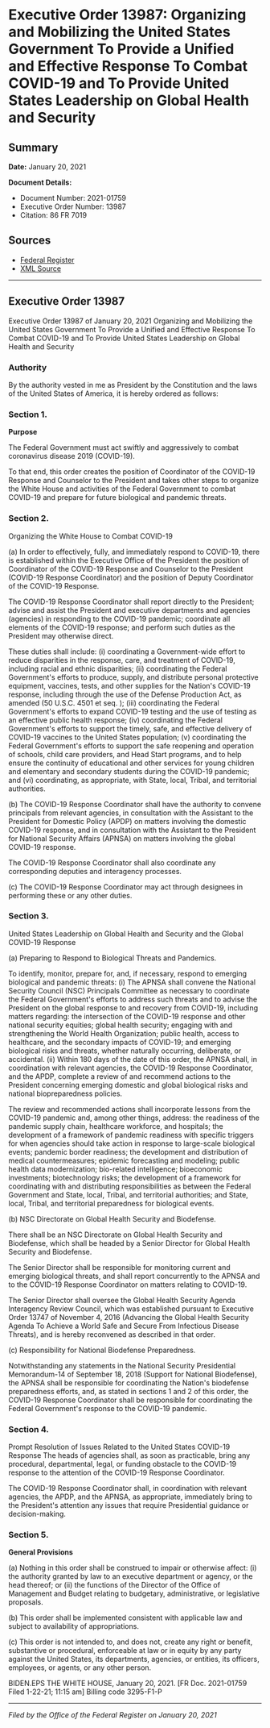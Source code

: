 # Executive Order 13987: Organizing and Mobilizing the United States Government To Provide a Unified and Effective Response To Combat COVID-19 and To Provide United States Leadership on Global Health and Security

## Summary

**Date:** January 20, 2021

**Document Details:**
- Document Number: 2021-01759
- Executive Order Number: 13987
- Citation: 86 FR 7019

## Sources
- [Federal Register](https://www.federalregister.gov/documents/2021/01/25/2021-01759/organizing-and-mobilizing-the-united-states-government-to-provide-a-unified-and-effective-response)
- [XML Source](https://www.federalregister.gov/documents/full_text/xml/2021/01/25/2021-01759.xml)

---

## Executive Order 13987

Executive Order 13987 of January 20, 2021
Organizing and Mobilizing the United States Government To Provide a Unified and Effective Response To Combat COVID-19 and To Provide United States Leadership on Global Health and Security
### Authority

By the authority vested in me as President by the Constitution and the laws of the United States of America, it is hereby ordered as follows:
### Section 1.

**Purpose**

The Federal Government must act swiftly and aggressively to combat coronavirus disease 2019 (COVID-19).

To that end, this order creates the position of Coordinator of the COVID-19 Response and Counselor to the President and takes other steps to organize the White House and activities of the Federal Government to combat COVID-19 and prepare for future biological and pandemic threats.
### Section 2.

Organizing the White House to Combat COVID-19

(a) In order to effectively, fully, and immediately respond to COVID-19, there is established within the Executive Office of the President the position of Coordinator of the COVID-19 Response and Counselor to the President (COVID-19 Response Coordinator) and the position of Deputy Coordinator of the COVID-19 Response.

The COVID-19 Response Coordinator shall report directly to the President; advise and assist the President and executive departments and agencies (agencies) in responding to the COVID-19 pandemic; coordinate all elements of the COVID-19 response; and perform such duties as the President may otherwise direct.

These duties shall include:
    (i) coordinating a Government-wide effort to reduce disparities in the response, care, and treatment of COVID-19, including racial and ethnic disparities;
    (ii) coordinating the Federal Government's efforts to produce, supply, and distribute personal protective equipment, vaccines, tests, and other supplies for the Nation's COVID-19 response, including through the use of the Defense Production Act, as amended (50 U.S.C. 4501 
et seq.
);
    (iii) coordinating the Federal Government's efforts to expand COVID-19 testing and the use of testing as an effective public health response;
    (iv) coordinating the Federal Government's efforts to support the timely, safe, and effective delivery of COVID-19 vaccines to the United States population;
    (v) coordinating the Federal Government's efforts to support the safe reopening and operation of schools, child care providers, and Head Start programs, and to help ensure the continuity of educational and other services for young children and elementary and secondary students during the COVID-19 pandemic; and
    (vi) coordinating, as appropriate, with State, local, Tribal, and territorial authorities.

(b) The COVID-19 Response Coordinator shall have the authority to convene principals from relevant agencies, in consultation with the Assistant to the President for Domestic Policy (APDP) on matters involving the domestic COVID-19 response, and in consultation with the Assistant to the President for National Security Affairs (APNSA) on matters involving the global COVID-19 response.

The COVID-19 Response Coordinator shall also coordinate any corresponding deputies and interagency processes.

(c) The COVID-19 Response Coordinator may act through designees in performing these or any other duties.
### Section 3.

United States Leadership on Global Health and Security and the Global COVID-19 Response

(a) Preparing to Respond to Biological Threats and Pandemics.

To identify, monitor, prepare for, and, if necessary, respond to emerging biological and pandemic threats:
    (i) The APNSA shall convene the National Security Council (NSC) Principals Committee as necessary to coordinate the Federal Government's efforts to address such threats and to advise the President on the global response to and recovery from COVID-19, including matters regarding: the intersection of the COVID-19 response and other national security equities; global health security; engaging with and strengthening the World Health Organization; public health, access to healthcare, and the secondary impacts of COVID-19; and emerging biological risks and threats, whether naturally occurring, deliberate, or accidental.
    (ii) Within 180 days of the date of this order, the APNSA shall, in coordination with relevant agencies, the COVID-19 Response Coordinator, and the APDP, complete a review of and recommend actions to the President concerning emerging domestic and global biological risks and national biopreparedness policies.

The review and recommended actions shall incorporate lessons from the COVID-19 pandemic and, among other things, address: the readiness of the pandemic supply chain, healthcare workforce, and hospitals; the development of a framework of pandemic readiness with specific triggers for when agencies should take action in response to large-scale biological events; pandemic border readiness; the development and distribution of medical countermeasures; epidemic forecasting and modeling; public health data modernization; bio-related intelligence; bioeconomic investments; biotechnology risks; the development of a framework for coordinating with and distributing responsibilities as between the Federal Government and State, local, Tribal, and territorial authorities; and State, local, Tribal, and territorial preparedness for biological events.

(b) NSC Directorate on Global Health Security and Biodefense.

There shall be an NSC Directorate on Global Health Security and Biodefense, which shall be headed by a Senior Director for Global Health Security and Biodefense.

The Senior Director shall be responsible for monitoring current and emerging biological threats, and shall report concurrently to the APNSA and to the COVID-19 Response Coordinator on matters relating to COVID-19.

The Senior Director shall oversee the Global Health Security Agenda Interagency Review Council, which was established pursuant to Executive Order 13747 of November 4, 2016 (Advancing the Global Health Security Agenda To Achieve a World Safe and Secure From Infectious Disease Threats), and is hereby reconvened as described in that order.

(c) Responsibility for National Biodefense Preparedness.

Notwithstanding any statements in the National Security Presidential Memorandum-14 of September 18, 2018 (Support for National Biodefense), the APNSA shall be responsible for coordinating the Nation's biodefense preparedness efforts, and, as stated in sections 1 and 2 of this order, the COVID-19 Response Coordinator shall be responsible for coordinating the Federal Government's response to the COVID-19 pandemic.
### Section 4.

Prompt Resolution of Issues Related to the United States COVID-19 Response
The heads of agencies shall, as soon as practicable, bring any procedural, departmental, legal, or funding obstacle to the COVID-19 response to the attention of the COVID-19 Response Coordinator.

The COVID-19 Response Coordinator shall, in coordination with relevant agencies, the APDP, and the APNSA, as appropriate, immediately bring to the President's attention any issues that require Presidential guidance or decision-making.
### Section 5.

**General Provisions**

(a) Nothing in this order shall be construed to impair or otherwise affect:
    (i) the authority granted by law to an executive department or agency, or the head thereof; or
    (ii) the functions of the Director of the Office of Management and Budget relating to budgetary, administrative, or legislative proposals.

(b) This order shall be implemented consistent with applicable law and subject to availability of appropriations.

(c) This order is not intended to, and does not, create any right or benefit, substantive or procedural, enforceable at law or in equity by any party against the United States, its departments, agencies, or entities, its officers, employees, or agents, or any other person.

BIDEN.EPS
THE WHITE HOUSE,
January 20, 2021.
[FR Doc. 2021-01759 
Filed 1-22-21; 11:15 am]
Billing code 3295-F1-P

---

*Filed by the Office of the Federal Register on January 20, 2021*
